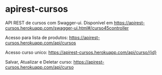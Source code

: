# apirest-cursos
API REST de cursos com Swagger-ui. Disponível em https://apirest-cursos.herokuapp.com/swagger-ui.html#/curso45controller


Acesso para lista de produtos: https://apirest-cursos.herokuapp.com/api/cursos

Acesso curso unico: https://apirest-cursos.herokuapp.com/api/curso/{id}

Salvar, Atualizar e Deletar curso: https://apirest-cursos.herokuapp.com/api/curso